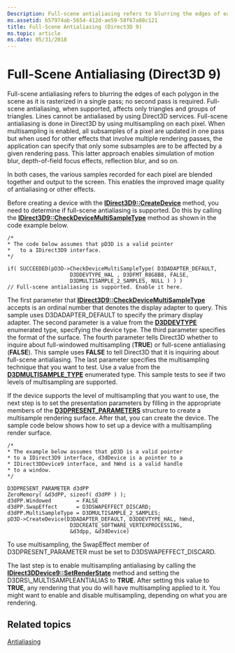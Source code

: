 ```yaml
---
Description: Full-scene antialiasing refers to blurring the edges of each polygon in the scene as it is rasterized in a single pass; no second pass is required.
ms.assetid: b57974ab-5654-412d-ae59-58f67a88c121
title: Full-Scene Antialiasing (Direct3D 9)
ms.topic: article
ms.date: 05/31/2018
---
```


# Full-Scene Antialiasing (Direct3D 9)

Full-scene antialiasing refers to blurring the edges of each polygon in the scene as it is rasterized in a single pass; no second pass is required. Full-scene antialiasing, when supported, affects only triangles and groups of triangles. Lines cannot be antialiased by using Direct3D services. Full-scene antialiasing is done in Direct3D by using multisampling on each pixel. When multisampling is enabled, all subsamples of a pixel are updated in one pass but when used for other effects that involve multiple rendering passes, the application can specify that only some subsamples are to be affected by a given rendering pass. This latter approach enables simulation of motion blur, depth-of-field focus effects, reflection blur, and so on.

In both cases, the various samples recorded for each pixel are blended together and output to the screen. This enables the improved image quality of antialiasing or other effects.

Before creating a device with the [**IDirect3D9::CreateDevice**](/windows/desktop/api) method, you need to determine if full-scene antialiasing is supported. Do this by calling the [**IDirect3D9::CheckDeviceMultiSampleType**](https://msdn.microsoft.com/library/Bb174311(v=VS.85).aspx) method as shown in the code example below.


```
/*
* The code below assumes that pD3D is a valid pointer 
*   to a IDirect3D9 interface.
*/

if( SUCCEEDED(pD3D->CheckDeviceMultiSampleType( D3DADAPTER_DEFAULT, 
                    D3DDEVTYPE_HAL , D3DFMT_R8G8B8, FALSE, 
                    D3DMULTISAMPLE_2_SAMPLES, NULL ) ) )
// Full-scene antialiasing is supported. Enable it here.
```



The first parameter that [**IDirect3D9::CheckDeviceMultiSampleType**](https://msdn.microsoft.com/library/Bb174311(v=VS.85).aspx) accepts is an ordinal number that denotes the display adapter to query. This sample uses D3DADAPTER\_DEFAULT to specify the primary display adapter. The second parameter is a value from the [**D3DDEVTYPE**](https://msdn.microsoft.com/library/Bb172547(v=VS.85).aspx) enumerated type, specifying the device type. The third parameter specifies the format of the surface. The fourth parameter tells Direct3D whether to inquire about full-windowed multisampling (**TRUE**) or full-scene antialiasing (**FALSE**). This sample uses **FALSE** to tell Direct3D that it is inquiring about full-scene antialiasing. The last parameter specifies the multisampling technique that you want to test. Use a value from the [**D3DMULTISAMPLE\_TYPE**](https://msdn.microsoft.com/library/Bb172574(v=VS.85).aspx) enumerated type. This sample tests to see if two levels of multisampling are supported.

If the device supports the level of multisampling that you want to use, the next step is to set the presentation parameters by filling in the appropriate members of the [**D3DPRESENT\_PARAMETERS**](d3dpresent-parameters.md) structure to create a multisample rendering surface. After that, you can create the device. The sample code below shows how to set up a device with a multisampling render surface.


```
/*
* The example below assumes that pD3D is a valid pointer 
* to a IDirect3D9 interface, d3dDevice is a pointer to a 
* IDirect3DDevice9 interface, and hWnd is a valid handle
* to a window.
*/

D3DPRESENT_PARAMETER d3dPP
ZeroMemory( &d3dPP, sizeof( d3dPP ) );
d3dPP.Windowed        = FALSE
d3dPP.SwapEffect      = D3DSWAPEFFECT_DISCARD;
d3dPP.MultiSampleType = D3DMULTISAMPLE_2_SAMPLES;
pD3D->CreateDevice(D3DADAPTER_DEFAULT, D3DDEVTYPE_HAL, hWnd,
                    D3DCREATE_SOFTWARE_VERTEXPROCESSING,
                    &d3dpp, &d3dDevice)
```



To use multisampling, the SwapEffect member of D3DPRESENT\_PARAMETER must be set to D3DSWAPEFFECT\_DISCARD.

The last step is to enable multisampling antialiasing by calling the [**IDirect3DDevice9::SetRenderState**](https://msdn.microsoft.com/library/Bb174454(v=VS.85).aspx) method and setting the D3DRS\_MULTISAMPLEANTIALIAS to **TRUE**. After setting this value to **TRUE**, any rendering that you do will have multisampling applied to it. You might want to enable and disable multisampling, depending on what you are rendering.

## Related topics

<dl> <dt>

[Antialiasing](antialiasing.md)
</dt> </dl>

 

 



